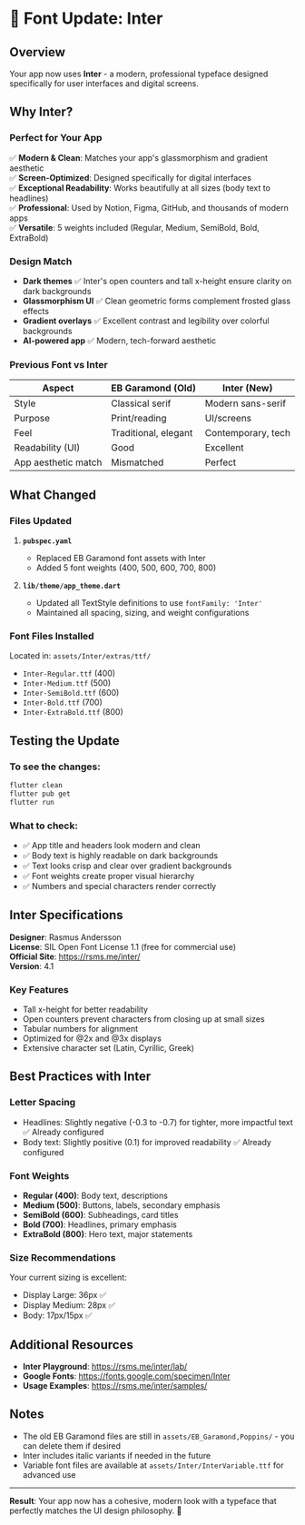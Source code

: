 # 🎨 Font Update: Inter

## Overview
Your app now uses **Inter** - a modern, professional typeface designed specifically for user interfaces and digital screens.

## Why Inter?

### Perfect for Your App
✅ **Modern & Clean**: Matches your app's glassmorphism and gradient aesthetic  
✅ **Screen-Optimized**: Designed specifically for digital interfaces  
✅ **Exceptional Readability**: Works beautifully at all sizes (body text to headlines)  
✅ **Professional**: Used by Notion, Figma, GitHub, and thousands of modern apps  
✅ **Versatile**: 5 weights included (Regular, Medium, SemiBold, Bold, ExtraBold)  

### Design Match
- **Dark themes** ✅ Inter's open counters and tall x-height ensure clarity on dark backgrounds
- **Glassmorphism UI** ✅ Clean geometric forms complement frosted glass effects
- **Gradient overlays** ✅ Excellent contrast and legibility over colorful backgrounds
- **AI-powered app** ✅ Modern, tech-forward aesthetic

### Previous Font vs Inter
| Aspect | EB Garamond (Old) | Inter (New) |
|--------|-------------------|-------------|
| Style | Classical serif | Modern sans-serif |
| Purpose | Print/reading | UI/screens |
| Feel | Traditional, elegant | Contemporary, tech |
| Readability (UI) | Good | Excellent |
| App aesthetic match | Mismatched | Perfect |

## What Changed

### Files Updated
1. **`pubspec.yaml`**
   - Replaced EB Garamond font assets with Inter
   - Added 5 font weights (400, 500, 600, 700, 800)

2. **`lib/theme/app_theme.dart`**
   - Updated all TextStyle definitions to use `fontFamily: 'Inter'`
   - Maintained all spacing, sizing, and weight configurations

### Font Files Installed
Located in: `assets/Inter/extras/ttf/`
- `Inter-Regular.ttf` (400)
- `Inter-Medium.ttf` (500)
- `Inter-SemiBold.ttf` (600)
- `Inter-Bold.ttf` (700)
- `Inter-ExtraBold.ttf` (800)

## Testing the Update

### To see the changes:
```bash
flutter clean
flutter pub get
flutter run
```

### What to check:
- ✅ App title and headers look modern and clean
- ✅ Body text is highly readable on dark backgrounds
- ✅ Text looks crisp and clear over gradient backgrounds
- ✅ Font weights create proper visual hierarchy
- ✅ Numbers and special characters render correctly

## Inter Specifications

**Designer**: Rasmus Andersson  
**License**: SIL Open Font License 1.1 (free for commercial use)  
**Official Site**: https://rsms.me/inter/  
**Version**: 4.1  

### Key Features
- Tall x-height for better readability
- Open counters prevent characters from closing up at small sizes
- Tabular numbers for alignment
- Optimized for @2x and @3x displays
- Extensive character set (Latin, Cyrillic, Greek)

## Best Practices with Inter

### Letter Spacing
- Headlines: Slightly negative (-0.3 to -0.7) for tighter, more impactful text ✅ Already configured
- Body text: Slightly positive (0.1) for improved readability ✅ Already configured

### Font Weights
- **Regular (400)**: Body text, descriptions
- **Medium (500)**: Buttons, labels, secondary emphasis
- **SemiBold (600)**: Subheadings, card titles
- **Bold (700)**: Headlines, primary emphasis
- **ExtraBold (800)**: Hero text, major statements

### Size Recommendations
Your current sizing is excellent:
- Display Large: 36px ✅
- Display Medium: 28px ✅
- Body: 17px/15px ✅

## Additional Resources

- **Inter Playground**: https://rsms.me/inter/lab/
- **Google Fonts**: https://fonts.google.com/specimen/Inter
- **Usage Examples**: https://rsms.me/inter/samples/

## Notes

- The old EB Garamond files are still in `assets/EB_Garamond,Poppins/` - you can delete them if desired
- Inter includes italic variants if needed in the future
- Variable font files are available at `assets/Inter/InterVariable.ttf` for advanced use

---

**Result**: Your app now has a cohesive, modern look with a typeface that perfectly matches the UI design philosophy. 🎉

